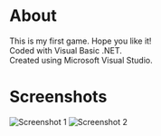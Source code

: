 # About
This is my first game. Hope you like it!  
Coded with Visual Basic .NET.  
Created using Microsoft Visual Studio.

# Screenshots
![Screenshot 1](https://i.imgur.com/q5YPrNl.png)
![Screenshot 2](https://i.imgur.com/M6dLikk.png)
